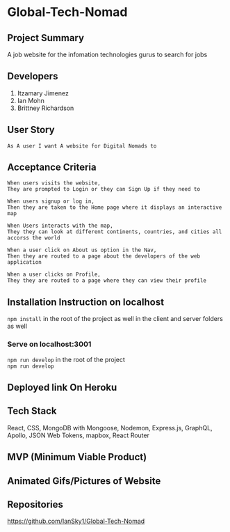 # Global-Tech-Nomad

## Project Summary
A job website for the infomation technologies gurus to search for jobs

## Developers
1. Itzamary Jimenez
2. Ian Mohn
3. Brittney Richardson

## User Story
    As A user I want A website for Digital Nomads to 

## Acceptance Criteria
    When users visits the website,
    They are prompted to Login or they can Sign Up if they need to

    When users signup or log in, 
    Then they are taken to the Home page where it displays an interactive map

    When Users interacts with the map, 
    They they can look at different continents, countries, and cities all accorss the world

    When a user click on About us option in the Nav, 
    Then they are routed to a page about the developers of the web application

    When a user clicks on Profile, 
    They they are routed to a page where they can view their profile

## Installation Instruction on localhost
`npm install` in the root of the project as well in the client and server folders as well
### Serve on localhost:3001
`npm run develop` in the root of the project
<br>
`npm run develop`

## Deployed link On Heroku


## Tech Stack
React, CSS, MongoDB with Mongoose, Nodemon, Express.js, GraphQL, Apollo, JSON Web Tokens, mapbox, React Router

## MVP (Minimum Viable Product)


## Animated Gifs/Pictures of Website



## Repositories
https://github.com/IanSky1/Global-Tech-Nomad
